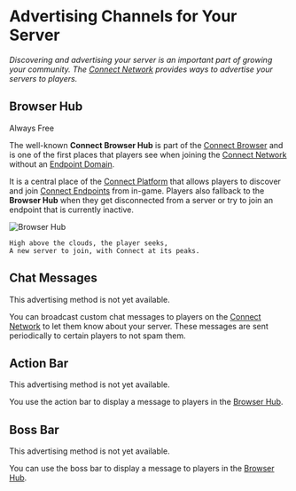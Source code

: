 # Advertising Channels for Your Server

_Discovering and advertising your server is an important part of growing your community.
The [Connect Network](/guide/#the-connect-network) provides ways to advertise your servers to players._

## Browser Hub
<VPBadge>Always Free</VPBadge>

The well-known **Connect Browser Hub** is part of the [Connect Browser](/guide/#the-connect-browser) and is
one of the first places that players see when joining the [Connect Network](/guide/#the-connect-network)
without an [Endpoint Domain](/guide/domains).

It is a central place of the [Connect Platform](/guide/#the-connect-platform) that allows players to discover and join
[Connect Endpoints](/guide/#connect-endpoints) from in-game. Players also fallback to the
**Browser Hub** when they get disconnected from a server or try to join an endpoint that is currently inactive.

![Browser Hub](/images/browser-hub.png)

```rhyme
High above the clouds, the player seeks,
A new server to join, with Connect at its peaks.
```

## Chat Messages
<VPBadge type='warning'>This advertising method is not yet available.</VPBadge>

You can broadcast custom chat messages to players on the [Connect Network](/guide/#the-connect-network)
to let them know about your server. These messages are sent periodically
to certain players to not spam them.

[//]: # (todo with screenshots)

## Action Bar
<VPBadge type='warning'>This advertising method is not yet available.</VPBadge>

You use the action bar to display a message to players in the [Browser Hub](#browser-hub).

## Boss Bar
<VPBadge type='warning'>This advertising method is not yet available.</VPBadge>

You can use the boss bar to display a message to players in the [Browser Hub](#browser-hub).
